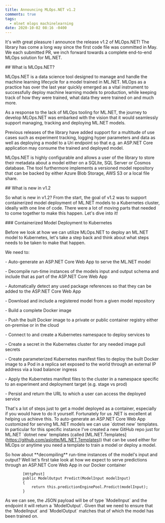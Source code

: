 ```yaml
---
title: Announcing MLOps.NET v1.2
comments: true
tags:
  - mlnet mlops machinelearning
date: 2020-10-02 08:16 -0400
---
```

It's with great pleasure I announce the release v1.2 of MLOps.NET! The library has come a long way since the first code file was committed in May. We each submitted PR, we inch forward towards a complete end-to-end MLOps solution for ML.NET.

\## What is MLOps.NET?

MLOps.NET is a data science tool designed to manage and handle the machine learning lifecycle for a model trained in ML.NET. MLOps as a practice has over the last year quickly emerged as a vital instrument to successfully deploy machine learning models to production, while keeping track of how they were trained, what data they were trained on and much more.

As a response to the lack of MLOps tooling for ML.NET, the journey to develop MLOps.NET was embarked with the vision that it would seamlessly support managing, tracking and deploying ML.NET models.

Previous releases of the library have added support for a multitude of use cases such as experiment tracking, logging hyper parameters and data as well as deploying a model to a Uri endpoint so that e.g. an ASP.NET Core application may consume the trained and deployed model. 

MLOps.NET is highly configurable and allows a user of the library to store their metadata about a model either on a SQLite, SQL Server or Cosmos database. The tool furthermore implements a versioned model repository that can be backed by either Azure Blob Storage, AWS S3 or a local file share. 

\## What is new in v1.2

So what is new in v1.2? From the start, the goal of v1.2 was to support containerized model deployment of ML.NET models to a Kubernetes cluster, ideally with one line of code. There were a lot of moving parts that needed to come together to make this happen. Let's dive into it! 

\### Containerized Model Deployment to Kubernetes

Before we look at how we can utilize MLOps.NET to deploy an ML.NET model to Kubernetes, let's take a step back and think about what steps needs to be taken to make that happen.

We need to:

\- Auto-generate an ASP.NET Core Web App to serve the ML.NET model

\- Decompile run-time instances of the models input and output schema and include that as part of the ASP.NET Core Web App

\- Automatically detect any used package references so that they can be added to the ASP.NET Core Web App

\- Download and include a registered model from a given model repository

\- Build a complete Docker image

\- Push the built Docker image to a private or public container registry either on-premise or in the cloud

\- Connect to and create a Kubernetes namespace to deploy services to

\- Create a secret in the Kubernetes cluster for any needed image pull secrets

\- Create parameterized Kubernetes manifest files to deploy the built Docker image to a Pod in a replica set exposed to the world through an external IP address via a load balancer ingress 

\- Apply the Kubernetes manifest files to the cluster in a namespace specific to an experiment and deployment target (e.g. stage vs prod)

\- Persist and return the URL to which a user can access the deployed service



That's a lot of steps just to get a model deployed as a container, especially if you would have to do it yourself. Fortunately for us .NET is excellent at helping us achieve this. To auto-generate an ASP.NET Core Web App customized for serving ML.NET models we can use \`dotnet new\` templates. In particular for this specific instance I've created a new GitHub repo just for ML.NET \`dotnet new\` templates (called \[ML.NET.Templates](https://github.com/aslotte/ML.NET.Templates)) that can be used either for MLOps or anytime you need a template to train a model or deploy a model. 

So how about \*\*decompiling\*\* run-time instances of the model's input and output? Well let's first take look at how we expect to serve predictions through an ASP.NET Core Web App in our Docker container

```
        [HttpPost]
        public ModelOutput Predict(ModelInput modelInput)
        {
            return this.predictionEnginePool.Predict(modelInput);
        }
```

As we can see, the JSON payload will be of type \`ModelInput\` and the endpoint it will return a \`ModelOutput\`. Given that we need to ensure that the \`ModelInput\` and \`ModelOutput\` matches that of which the model has been trained on.